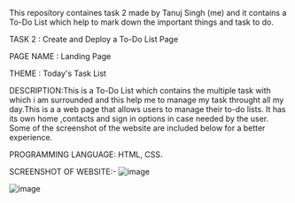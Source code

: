This repository containes task 2 made by Tanuj Singh (me) and it contains a To-Do List which help to mark down the important things and task to do.

TASK 2 : Create and Deploy a To-Do List Page

PAGE NAME : Landing Page

THEME : Today's Task List

DESCRIPTION:This is a To-Do List which contains the multiple task with which i am surrounded and this help me to manage my task throught all my day.This is a a web page that allows users to manage their to-do lists. It has its own home ,contacts and sign in options in case needed by the user. Some of the screenshot of the website are included below for a better experience.

PROGRAMMING LANGUAGE: HTML, CSS.

SCREENSHOT OF WEBSITE:-
![image](https://github.com/user-attachments/assets/722d1983-ad7f-4fba-8535-a3937d8945fe)



![image](https://github.com/user-attachments/assets/6cf199ff-9fa7-49ce-b167-93534bd0bd3c)
